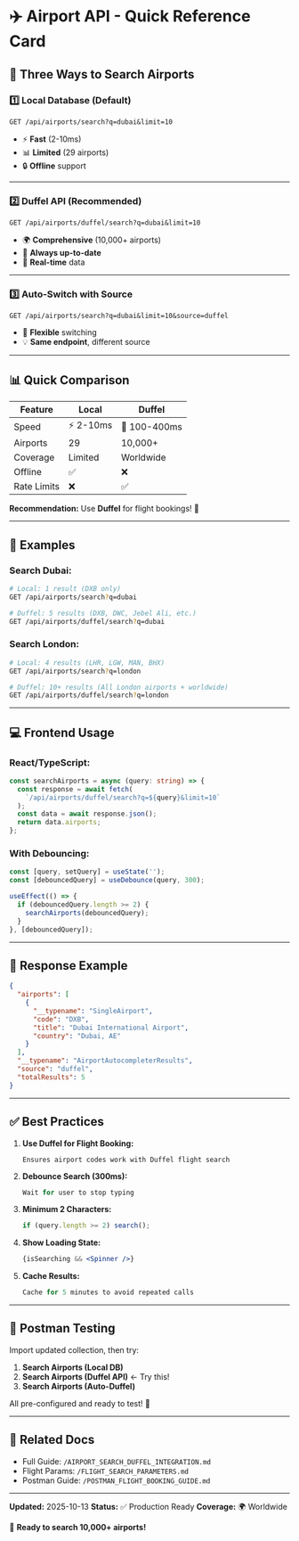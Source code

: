 # ✈️ Airport API - Quick Reference Card

## 🎯 Three Ways to Search Airports

### 1️⃣ **Local Database (Default)**
```
GET /api/airports/search?q=dubai&limit=10
```
- ⚡ **Fast** (2-10ms)
- 📊 **Limited** (29 airports)
- 🔒 **Offline** support

---

### 2️⃣ **Duffel API (Recommended)**
```
GET /api/airports/duffel/search?q=dubai&limit=10
```
- 🌍 **Comprehensive** (10,000+ airports)
- 📅 **Always up-to-date**
- 🔄 **Real-time** data

---

### 3️⃣ **Auto-Switch with Source**
```
GET /api/airports/search?q=dubai&limit=10&source=duffel
```
- 🔀 **Flexible** switching
- 💡 **Same endpoint**, different source

---

## 📊 Quick Comparison

| Feature | Local | Duffel |
|---------|-------|--------|
| Speed | ⚡ 2-10ms | 🐌 100-400ms |
| Airports | 29 | 10,000+ |
| Coverage | Limited | Worldwide |
| Offline | ✅ | ❌ |
| Rate Limits | ❌ | ✅ |

**Recommendation:** Use **Duffel** for flight bookings! 🎯

---

## 🚀 **Examples**

### Search Dubai:
```bash
# Local: 1 result (DXB only)
GET /api/airports/search?q=dubai

# Duffel: 5 results (DXB, DWC, Jebel Ali, etc.)
GET /api/airports/duffel/search?q=dubai
```

### Search London:
```bash
# Local: 4 results (LHR, LGW, MAN, BHX)
GET /api/airports/search?q=london

# Duffel: 10+ results (All London airports + worldwide)
GET /api/airports/duffel/search?q=london
```

---

## 💻 **Frontend Usage**

### React/TypeScript:
```typescript
const searchAirports = async (query: string) => {
  const response = await fetch(
    `/api/airports/duffel/search?q=${query}&limit=10`
  );
  const data = await response.json();
  return data.airports;
};
```

### With Debouncing:
```typescript
const [query, setQuery] = useState('');
const [debouncedQuery] = useDebounce(query, 300);

useEffect(() => {
  if (debouncedQuery.length >= 2) {
    searchAirports(debouncedQuery);
  }
}, [debouncedQuery]);
```

---

## 🎨 **Response Example**

```json
{
  "airports": [
    {
      "__typename": "SingleAirport",
      "code": "DXB",
      "title": "Dubai International Airport",
      "country": "Dubai, AE"
    }
  ],
  "__typename": "AirportAutocompleterResults",
  "source": "duffel",
  "totalResults": 5
}
```

---

## ✅ **Best Practices**

1. **Use Duffel for Flight Booking:**
   ```
   Ensures airport codes work with Duffel flight search
   ```

2. **Debounce Search (300ms):**
   ```javascript
   Wait for user to stop typing
   ```

3. **Minimum 2 Characters:**
   ```javascript
   if (query.length >= 2) search();
   ```

4. **Show Loading State:**
   ```jsx
   {isSearching && <Spinner />}
   ```

5. **Cache Results:**
   ```javascript
   Cache for 5 minutes to avoid repeated calls
   ```

---

## 📱 **Postman Testing**

Import updated collection, then try:

1. **Search Airports (Local DB)**
2. **Search Airports (Duffel API)**  ← Try this!
3. **Search Airports (Auto-Duffel)**

All pre-configured and ready to test! 🎉

---

## 🔗 **Related Docs**

- Full Guide: `/AIRPORT_SEARCH_DUFFEL_INTEGRATION.md`
- Flight Params: `/FLIGHT_SEARCH_PARAMETERS.md`
- Postman Guide: `/POSTMAN_FLIGHT_BOOKING_GUIDE.md`

---

**Updated:** 2025-10-13
**Status:** ✅ Production Ready
**Coverage:** 🌍 Worldwide

🚀 **Ready to search 10,000+ airports!**

